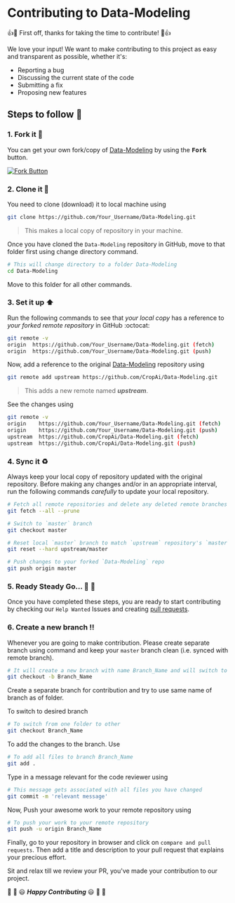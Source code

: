 # Contributing to Data-Modeling

:+1::tada: First off, thanks for taking the time to contribute! :tada::+1:

We love your input! We want to make contributing to this project as easy and transparent as possible, whether it's:

- Reporting a bug
- Discussing the current state of the code
- Submitting a fix
- Proposing new features

## Steps to follow :scroll:

### 1. Fork it :fork_and_knife:

You can get your own fork/copy of [Data-Modeling]( https://github.com/CropAi/Data-Modeling) by using the <kbd><b>Fork</b></kbd></a> button.

 [![Fork Button](https://help.github.com/assets/images/help/repository/fork_button.jpg)](https://github.com/CropAi/Data-Modeling)

### 2. Clone it :busts_in_silhouette:

You need to clone (download) it to local machine using

```sh
git clone https://github.com/Your_Username/Data-Modeling.git
```

> This makes a local copy of repository in your machine.

Once you have cloned the ` Data-Modeling ` repository in GitHub, move to that folder first using change directory command.

```sh
# This will change directory to a folder Data-Modeling
cd Data-Modeling
```

Move to this folder for all other commands.

### 3. Set it up :arrow_up:

Run the following commands to see that *your local copy* has a reference to *your forked remote repository* in GitHub :octocat:

```sh
git remote -v
origin  https://github.com/Your_Username/Data-Modeling.git (fetch)
origin  https://github.com/Your_Username/Data-Modeling.git (push)
```

Now, add a reference to the original [Data-Modeling](https://github.com/CropAi/Data-Modeling) repository using

```sh
git remote add upstream https://github.com/CropAi/Data-Modeling.git
```

> This adds a new remote named ***upstream***.

See the changes using

```sh
git remote -v
origin    https://github.com/Your_Username/Data-Modeling.git (fetch)
origin    https://github.com/Your_Username/Data-Modeling.git (push)
upstream  https://github.com/CropAi/Data-Modeling.git (fetch)
upstream  https://github.com/CropAi/Data-Modeling.git (push)
```

### 4. Sync it :recycle:

Always keep your local copy of repository updated with the original repository.
Before making any changes and/or in an appropriate interval, run the following commands *carefully* to update your local repository.

```sh
# Fetch all remote repositories and delete any deleted remote branches
git fetch --all --prune

# Switch to `master` branch
git checkout master

# Reset local `master` branch to match `upstream` repository's `master` branch
git reset --hard upstream/master

# Push changes to your forked `Data-Modeling` repo
git push origin master
```

### 5. Ready Steady Go... :turtle: :rabbit2:

Once you have completed these steps, you are ready to start contributing by checking our `Help Wanted` Issues and creating [pull requests](https://github.com/CropAi/Data-Modeling/pulls).

### 6. Create a new branch :bangbang:

Whenever you are going to make contribution. Please create separate branch using command and keep your `master` branch clean (i.e. synced with remote branch).

```sh
# It will create a new branch with name Branch_Name and will switch to that branch.
git checkout -b Branch_Name
```

Create a separate branch for contribution and try to use same name of branch as of folder.

To switch to desired branch

```sh
# To switch from one folder to other
git checkout Branch_Name
```

To add the changes to the branch. Use

```sh
# To add all files to branch Branch_Name
git add .
```

Type in a message relevant for the code reviewer using

```sh
# This message gets associated with all files you have changed
git commit -m 'relevant message'
```

Now, Push your awesome work to your remote repository using

```sh
# To push your work to your remote repository
git push -u origin Branch_Name
```

Finally, go to your repository in browser and click on `compare and pull requests`.
Then add a title and description to your pull request that explains your precious effort.

Sit and relax till we review your PR, you've made your contribution to our project.

:tada: :confetti_ball: :smiley: _**Happy Contributing**_ :smiley: :confetti_ball: :tada:

